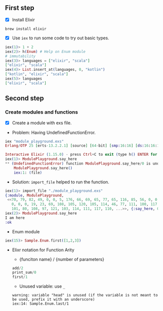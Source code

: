 ## First step
- [x] Install Elixir
```
brew install elixir
```

- [x] Use `iex` to run some code to try out basic types.
```elixir
iex(1)> 1 + 2
iex(2)> h(Enum) # Help on Enum module
# immutability
iex(3)> languages = ["elixir", "scala"]
["elixir", "scala"]
iex(4)> List.insert_at(languages, 0, "kotlin")
["kotlin", "elixir", "scala"]
iex(5)> languages
["elixir", "scala"]
```

## Second step
### Create modules and functions
- [x] Create a module with exs file.

- Problem: Having UndefinedFunctionError.
```elixir
iex "module_playground.exs"
Erlang/OTP 25 [erts-13.2.2.1] [source] [64-bit] [smp:16:16] [ds:16:16:10] [async-threads:1] [jit:ns] [dtrace]

Interactive Elixir (1.15.0) - press Ctrl+C to exit (type h() ENTER for help)
iex(1)> ModulePlayground.say_here
** (UndefinedFunctionError) function ModulePlayground.say_here/0 is undefined (module ModulePlayground is not available)
    ModulePlayground.say_here()
    iex:1: (file)
```

- Solution: `import_file` helped to run the function.
```elixir
iex(1)> import_file "./module_playground.exs"
{:module, ModulePlayground,
 <<70, 79, 82, 49, 0, 0, 5, 176, 66, 69, 65, 77, 65, 116, 85, 56, 0, 0, 0, 198,
   0, 0, 0, 19, 23, 69, 108, 105, 120, 105, 114, 46, 77, 111, 100, 117, 108,
   101, 80, 108, 97, 121, 103, 114, 111, 117, 110, ...>>, {:say_here, 0}}
iex(2)> ModulePlayground.say_here
I am here
:ok
```

- Enum module
```elixir
iex(15)> Sample.Enum.first([1,2,3])
```

- Elixr notation for Function Arity
  - {funciton name} / {number of parameters}
  ```elixir
  add/2
  print_sum/0
  first/1
  ```

  - Unused variable: use `_` 
  ```
  warning: variable "head" is unused (if the variable is not meant to be used, prefix it with an underscore)
  iex:14: Sample.Enum.last/1
  ```